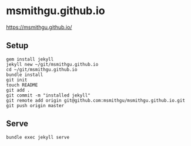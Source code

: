 # msmithgu.github.io

https://msmithgu.github.io/

## Setup

    gem install jekyll
    jekyll new ~/git/msmithgu.github.io
    cd ~/git/msmithgu.github.io
    bundle install
    git init
    touch README
    git add .
    git commit -m "installed jekyll"
    git remote add origin git@github.com:msmithgu/msmithgu.github.io.git
    git push origin master

## Serve

    bundle exec jekyll serve
